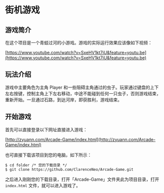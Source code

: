 
# 街机游戏

## 游戏简介

在这个项目是一个青蛙过河的小游戏。游戏的实际运行效果应该像如下视频：

[https://www.youtube.com/watch?v=SxeHV1kt7iU&feature=youtu.be](https://www.youtube.com/watch?v=SxeHV1kt7iU&feature=youtu.be)

## 玩法介绍

游戏中主要角色为主角 Player 和一些阻碍主角通过的虫子。玩家通过键盘的上下左右按键，控制主角上下左右移动，中途不能碰到任何一只虫子，否则游戏结束，重新开始。一旦通过石路，到达河岸，即获胜利，游戏结束。 

## 开始游戏

首先可以直接登录以下网址直接进入游戏：

[http://zyuann.com/Arcade-Game/index.html](http://zyuann.com/Arcade-Game/index.html)

也可直接下载该项目到您的电脑，如下所示：

```
$ cd folder /* 您的下载目录 */
$ git clone https://github.com/ClarenceNeo/Arcade-Game.git
```

之后进入刚刚您的下载目录，打开「Arcade-Game」文件夹此为项目目录，打开 `index.html` 文件，就可以进入游戏了。


